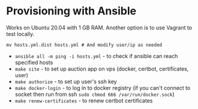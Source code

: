 # Provisioning with Ansible

Works on Ubuntu 20.04 with 1 GB RAM. Another option is to use Vagrant to test locally.

```shell
mv hosts.yml.dist hosts.yml # And modify user/ip as needed
```

- `ansible all -m ping -i hosts.yml` - to check if ansible can reach specified hosts
- `make site` - to set up auction app on vps (docker, certbot, certificates, user)
- `make authorize` - to set up user's ssh key
- `make docker-login` - to log in to docker registry (if you can't connect to socket then run from ssh `sudo chmod 666 /var/run/docker.sock`)
- `make renew-certificates` - to renew certbot certificates